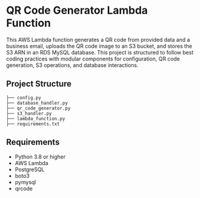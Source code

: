 # QR Code Generator Lambda Function

This AWS Lambda function generates a QR code from provided data and a business email, uploads the QR code image to an S3 bucket, and stores the S3 ARN in an RDS MySQL database. This project is structured to follow best coding practices with modular components for configuration, QR code generation, S3 operations, and database interactions.

## Project Structure
    ├── config.py
    ├── database_handler.py
    ├── qr_code_generator.py
    ├── s3_handler.py
    ├── lambda_function.py
    ├── requirements.txt


## Requirements
-   Python 3.8 or higher
-   AWS Lambda
-   PostgreSQL
-   boto3
-   pymysql
-   qrcode